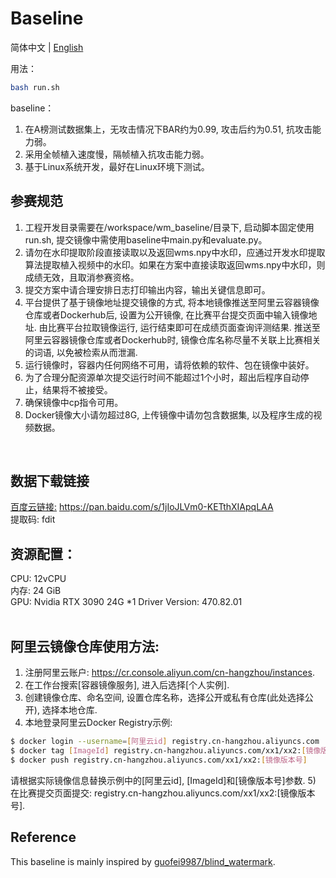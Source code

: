 # Baseline

简体中文 | [English](README_en.md)

用法：
```bash
bash run.sh
```

baseline：<br/>
1) 在A榜测试数据集上，无攻击情况下BAR约为0.99, 攻击后约为0.51, 抗攻击能力弱。<br/>
2) 采用全帧植入速度慢，隔帧植入抗攻击能力弱。<br/>
3) 基于Linux系统开发，最好在Linux环境下测试。<br/>


## 参赛规范 <br/>
1) 工程开发目录需要在/workspace/wm_baseline/目录下, 启动脚本固定使用run.sh, 提交镜像中需使用baseline中main.py和evaluate.py。<br/>
2) 请勿在水印提取阶段直接读取以及返回wms.npy中水印，应通过开发水印提取算法提取植入视频中的水印。如果在方案中直接读取返回wms.npy中水印，则成绩无效，且取消参赛资格。<br/>
3) 提交方案中请合理安排日志打印输出内容，输出关键信息即可。<br/>
4) 平台提供了基于镜像地址提交镜像的方式, 将本地镜像推送至阿里云容器镜像仓库或者Dockerhub后, 设置为公开镜像, 在比赛平台提交页面中输入镜像地址. 由比赛平台拉取镜像运行, 运行结束即可在成绩页面查询评测结果. 推送至阿里云容器镜像仓库或者Dockerhub时, 镜像仓库名称尽量不关联上比赛相关的词语, 以免被检索从而泄漏.<br/>
5) 运行镜像时，容器内任何网络不可用，请将依赖的软件、包在镜像中装好。 <br/>
6) 为了合理分配资源单次提交运行时间不能超过1个小时，超出后程序自动停止，结果将不被接受。<br/>
7) 确保镜像中cp指令可用。<br/>
8) Docker镜像大小请勿超过8G, 上传镜像中请勿包含数据集, 以及程序生成的视频数据。<br/>
<br/>


## 数据下载链接
[百度云链接:](https://pan.baidu.com/s/1jIoJLVm0-KETthXIApqLAA) https://pan.baidu.com/s/1jIoJLVm0-KETthXIApqLAA  <br/>
提取码: fdit <br/>


## 资源配置：<br/>
CPU: 12vCPU <br/>
内存: 24 GiB <br/>
GPU: Nvidia RTX 3090  24G *1  Driver Version: 470.82.01 <br/>
<br/>


## 阿里云镜像仓库使用方法:<br/>
1) 注册阿里云账户: https://cr.console.aliyun.com/cn-hangzhou/instances. <br/>
2) 在工作台搜索[容器镜像服务], 进入后选择[个人实例]. <br/>
3) 创建镜像仓库、命名空间, 设置仓库名称，选择公开或私有仓库(此处选择公开),  选择本地仓库. <br/>
4) 本地登录阿里云Docker Registry示例: <br/>
```bash
$ docker login --username=[阿里云id] registry.cn-hangzhou.aliyuncs.com
$ docker tag [ImageId] registry.cn-hangzhou.aliyuncs.com/xx1/xx2:[镜像版本号]
$ docker push registry.cn-hangzhou.aliyuncs.com/xx1/xx2:[镜像版本号]
```
请根据实际镜像信息替换示例中的[阿里云id], [ImageId]和[镜像版本号]参数.
5) 在比赛提交页面提交: registry.cn-hangzhou.aliyuncs.com/xx1/xx2:[镜像版本号].
<br/>


## Reference <br/>
This baseline is mainly inspired by [guofei9987/blind_watermark](https://github.com/guofei9987/blind_watermark).
<br/>
